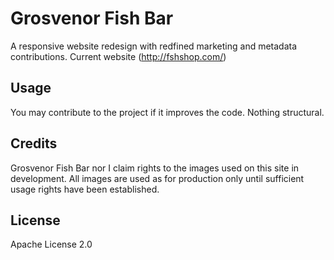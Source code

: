 # Grosvenor Fish Bar

A responsive website redesign with redfined marketing and metadata contributions.
Current website (http://fshshop.com/)

## Usage

You may contribute to the project if it improves the code. Nothing structural.

## Credits

Grosvenor Fish Bar nor I claim rights to the images used on this site in development. All images are used as for production only until sufficient usage rights have been established.

## License

Apache License 2.0